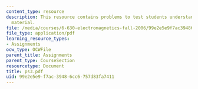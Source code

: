 ```yaml
---
content_type: resource
description: This resource contains problems to test students understanding of course
  material.
file: /media/courses/6-630-electromagnetics-fall-2006/99e2e5e9f7ac39486cc6757d83fa7411_ps3.pdf
file_type: application/pdf
learning_resource_types:
- Assignments
ocw_type: OCWFile
parent_title: Assignments
parent_type: CourseSection
resourcetype: Document
title: ps3.pdf
uid: 99e2e5e9-f7ac-3948-6cc6-757d83fa7411
---
```

